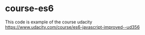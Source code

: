# course-es6
This code is example of the course udacity https://www.udacity.com/course/es6-javascript-improved--ud356 
